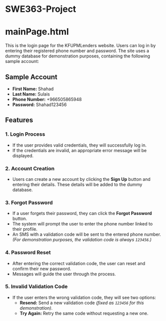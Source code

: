 # SWE363-Project

# mainPage.html
This is the login page for the KFUPMLenders website. Users can log in by entering their registered phone number and password. 
The site uses a dummy database for demonstration purposes, containing the following sample account:

## Sample Account
- **First Name:** Shahad
- **Last Name:** Sulais
- **Phone Number:** +966505865948
- **Password:** Shahad123456

## Features

### 1. Login Process
- If the user provides valid credentials, they will successfully log in.
- If the credentials are invalid, an appropriate error message will be displayed.

### 2. Account Creation
- Users can create a new account by clicking the **Sign Up** button and entering their details. 
  These details will be added to the dummy database.

### 3. Forgot Password
- If a user forgets their password, they can click the **Forgot Password** button.
- The system will prompt the user to enter the phone number linked to their profile.
- An SMS with a validation code will be sent to the entered phone number. 
  *(For demonstration purposes, the validation code is always `123456`.)*

### 4. Password Reset
- After entering the correct validation code, the user can reset and confirm their new password.
- Messages will guide the user through the process.

### 5. Invalid Validation Code
- If the user enters the wrong validation code, they will see two options:
  - **Resend:** Send a new validation code *(fixed as `123456` for this demonstration)*.
  - **Try Again:** Retry the same code without requesting a new one.
